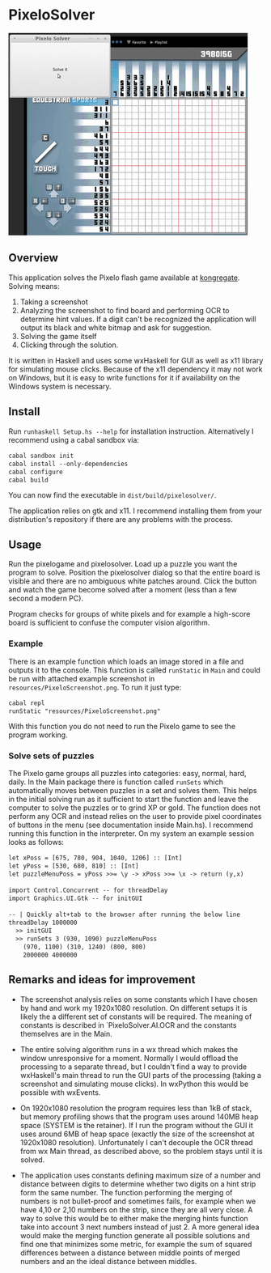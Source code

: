 # PixeloSolver

![example video](doc/ExampleVideo/PixeloVideo.gif)

Overview
--------

This application solves the Pixelo flash game available at
[kongregate](http://www.kongregate.com/games/tamaii/pixelo). Solving means:

  1. Taking a screenshot
  2. Analyzing the screenshot to find board and performing OCR to determine hint
     values. If a digit can't be recognized the application will output its
     black and white bitmap and ask for suggestion.
  3. Solving the game itself
  4. Clicking through the solution.

It is written in Haskell and uses some wxHaskell for GUI as well as x11 library
for simulating mouse clicks. Because of the x11 dependency it may not work on
Windows, but it is easy to write functions for it if availability on the Windows
system is necessary.

Install
-------

Run `runhaskell Setup.hs --help` for installation instruction. Alternatively I
recommend using a cabal sandbox via:

    cabal sandbox init
    cabal install --only-dependencies
    cabal configure
    cabal build

You can now find the executable in `dist/build/pixelosolver/`.

The application relies on gtk and x11. I recommend installing them from your
distribution's repository if there are any problems with the process.

Usage
-----

Run the pixelogame and pixelosolver. Load up a puzzle you want the program to
solve. Position the pixelosolver dialog so that the entire board is visible and
there are no ambiguous white patches around. Click the button and watch the
game become solved after a moment (less than a few second a modern PC).

Program checks for groups of white pixels and for example a high-score board is
sufficient to confuse the computer vision algorithm.

### Example

There is an example function which loads an image stored in a file and outputs
it to the console. This function is called `runStatic` in `Main` and could be
run with attached example screenshot in `resources/PixeloScreenshot.png`. To run
it just type:

    cabal repl
    runStatic "resources/PixeloScreenshot.png"

With this function you do not need to run the Pixelo game to see the program
working.

### Solve sets of puzzles

The Pixelo game groups all puzzles into categories: easy, normal, hard, daily.
In the Main package there is function called `runSets` which automatically moves
between puzzles in a set and solves them. This helps in the initial solving run
as it sufficient to start the function and leave the computer to solve the
puzzles or to grind XP or gold. The function does not perform any OCR and
instead relies on the user to provide pixel coordinates of buttons in the menu
(see documentation inside Main.hs). I recommend running this function in the
interpreter. On my system an example session looks as follows:

    let xPoss = [675, 780, 904, 1040, 1206] :: [Int]
    let yPoss = [530, 680, 810] :: [Int]
    let puzzleMenuPoss = yPoss >>= \y -> xPoss >>= \x -> return (y,x)

    import Control.Concurrent -- for threadDelay
    import Graphics.UI.Gtk -- for initGUI

    -- | Quickly alt+tab to the browser after running the below line
    threadDelay 1000000 
      >> initGUI 
      >> runSets 3 (930, 1090) puzzleMenuPoss
        (970, 1100) (310, 1240) (800, 800)
        2000000 4000000

Remarks and ideas for improvement
---------------------------------
* The screenshot analysis relies on some constants which I have chosen by hand
  and work my 1920x1080 resolution. On different setups it is likely the a
  different set of constants will be required. The meaning of constants is
  described in `PixeloSolver.AI.OCR and the constants themselves are in the
  Main.

* The entire solving algorithm runs in a wx thread which makes the window
  unresponsive for a moment. Normally I would offload the processing to a
  separate thread, but I couldn't find a way to provide wxHaskell's main thread
  to run the GUI parts of the processing (taking a screenshot and simulating
  mouse clicks). In wxPython this would be possible with wxEvents.

* On 1920x1080 resolution the program requires less than 1kB of stack, but
  memory profiling shows that the program uses around 140MB heap space (SYSTEM
  is the retainer). If I run the program without the GUI it uses around 6MB of
  heap space (exactly the size of the screenshot at 1920x1080 resolution).
  Unfortunately I can't decouple the OCR thread from wx Main thread, as
  described above, so the problem stays until it is solved.

* The application uses constants defining maximum size of a number and distance
  between digits to determine whether two digits on a hint strip form the same
  number. The function performing the merging of numbers is not bullet-proof and
  sometimes fails, for example when we have 4,10 or 2,10 numbers on the
  strip, since they are all very close. A way to solve this would be to either
  make the merging hints function take into account 3 next numbers instead of
  just 2. A more general idea would make the merging function generate all
  possible solutions and find one that minimizes some metric, for example
  the sum of squared differences between a distance between middle points of
  merged numbers and an the ideal distance between middles.
